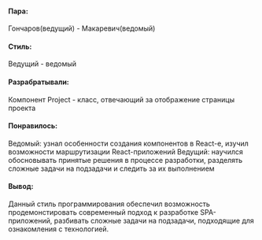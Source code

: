 #### Пара:
Гончаров(ведущий) - Макаревич(ведомый)
#### Стиль: 
Ведущий - ведомый
#### Разрабратывали:
Компонент Project - класс, отвечающий за отображение страницы проекта
#### Понравилось: 
Ведомый: узнал особенности создания компонентов в React-e, изучил возможности маршрутизации
React-приложений 
Ведущий: научился обосновывать принятые решения в процессе разработки, разделять сложные
задачи на подзадачи и следить за их выполнением
#### Вывод:
Данный стиль программирования обеспечил возможность продемонстировать современный подход к разработке SPA-приложений,
разбивать сложные задачи на подзадачи, подходящие для ознакомления с технологией.
